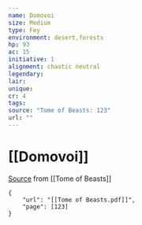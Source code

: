 ```yaml
---
name: Domovoi
size: Medium
type: Fey
environment: desert,forests
hp: 93
ac: 15
initiative: 1
alignment: chaotic neutral
legendary: 
lair: 
unique: 
cr: 4
tags: 
source: "Tome of Beasts: 123"
url: ""
---
```

# [[Domovoi]]

[Source](zotero://open-pdf/library/items/ULEQWHJM?page=123) from [[Tome of Beasts]]

```pdf
{
	"url": "[[Tome of Beasts.pdf]]",
	"page": [123]
}
```

